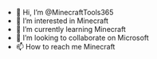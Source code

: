 - 👋 Hi, I’m @MinecraftTools365
- 👀 I’m interested in Minecraft
- 🌱 I’m currently learning Minecraft
- 💞️ I’m looking to collaborate on Microsoft
- 📫 How to reach me Minecraft

<!---
MinecraftTools365/MinecraftTools365 is a ✨ special ✨ repository because its `README.md` (this file) appears on your GitHub profile.
You can click the Preview link to take a look at your changes.
--->
